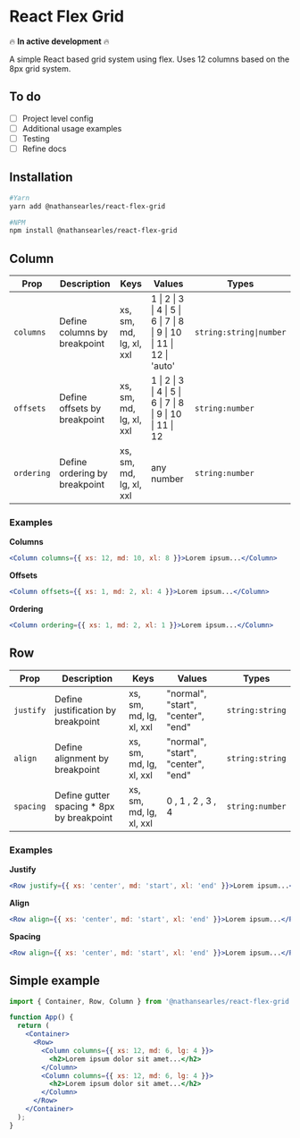 # React Flex Grid

:fire: **In active development** :fire:

A simple React based grid system using flex. Uses 12 columns based on the 8px
grid system.

## To do

- [ ] Project level config
- [ ] Additional usage examples
- [ ] Testing
- [ ] Refine docs

## Installation

```bash
#Yarn
yarn add @nathansearles/react-flex-grid

#NPM
npm install @nathansearles/react-flex-grid
```

## Column

| Prop       | Description                   | Keys                    | Values                                                                | Types                   |
| ---------- | ----------------------------- | ----------------------- | --------------------------------------------------------------------- | ----------------------- |
| `columns`  | Define columns by breakpoint  | xs, sm, md, lg, xl, xxl | 1 \| 2 \| 3 \| 4 \| 5 \| 6 \| 7 \| 8 \| 9 \| 10 \| 11 \| 12 \| 'auto' | `string:string\|number` |
| `offsets`  | Define offsets by breakpoint  | xs, sm, md, lg, xl, xxl | 1 \| 2 \| 3 \| 4 \| 5 \| 6 \| 7 \| 8 \| 9 \| 10 \| 11 \| 12           | `string:number`         |
| `ordering` | Define ordering by breakpoint | xs, sm, md, lg, xl, xxl | any number                                                            | `string:number`         |

### Examples

**Columns**

```jsx
<Column columns={{ xs: 12, md: 10, xl: 8 }}>Lorem ipsum...</Column>
```

**Offsets**

```jsx
<Column offsets={{ xs: 1, md: 2, xl: 4 }}>Lorem ipsum...</Column>
```

**Ordering**

```jsx
<Column ordering={{ xs: 1, md: 2, xl: 1 }}>Lorem ipsum...</Column>
```

## Row

| Prop      | Description                                | Keys                    | Values                             | Types           |
| --------- | ------------------------------------------ | ----------------------- | ---------------------------------- | --------------- |
| `justify` | Define justification by breakpoint         | xs, sm, md, lg, xl, xxl | "normal", "start", "center", "end" | `string:string` |
| `align`   | Define alignment by breakpoint             | xs, sm, md, lg, xl, xxl | "normal", "start", "center", "end" | `string:string` |
| `spacing` | Define gutter spacing \* 8px by breakpoint | xs, sm, md, lg, xl, xxl | 0 , 1 , 2 , 3 , 4                  | `string:number` |

### Examples

**Justify**

```jsx
<Row justify={{ xs: 'center', md: 'start', xl: 'end' }}>Lorem ipsum...</Row>
```

**Align**

```jsx
<Row align={{ xs: 'center', md: 'start', xl: 'end' }}>Lorem ipsum...</Row>
```

**Spacing**

```jsx
<Row align={{ xs: 'center', md: 'start', xl: 'end' }}>Lorem ipsum...</Row>
```

## Simple example

```jsx
import { Container, Row, Column } from '@nathansearles/react-flex-grid';

function App() {
  return (
    <Container>
      <Row>
        <Column columns={{ xs: 12, md: 6, lg: 4 }}>
          <h2>Lorem ipsum dolor sit amet...</h2>
        </Column>
        <Column columns={{ xs: 12, md: 6, lg: 4 }}>
          <h2>Lorem ipsum dolor sit amet...</h2>
        </Column>
      </Row>
    </Container>
  );
}
```
